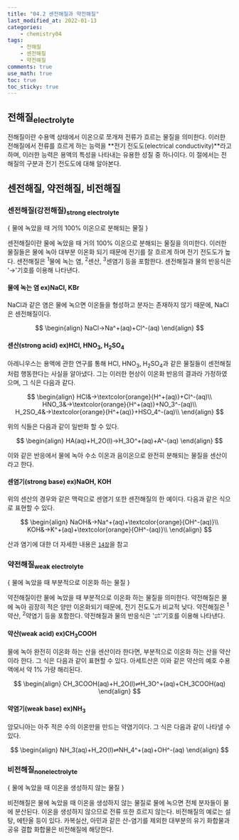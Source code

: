 ```yaml
---
title: "04.2 센전해질과 약전해질"
last_modified_at: 2022-01-13
categories:
    - chemistry04
tags:
    - 전해질
    - 센전해질
    - 약전해질
comments: true
use_math: true
toc: true
toc_sticky: true
---
```


## 전해질<sub>electrolyte</sub>

전해질이란 수용액 상태에서 이온으로 쪼개져 전류가 흐르는 물질을 의미한다. 이러한 전해질에서 전류를 흐르게 하는 능력을 **전기 전도도(electrical conductivity)**라고 하며, 이러한 능력은 용액의 특성을 나타내는 유용한 성질 중 하나이다. 이 절에서는 전해질의 구분과 전기 전도도에 대해 알아본다.

## 센전해질, 약전해질, 비전해질

### 센전해질(강전해질)<sub>strong electrolyte</sub>

<div class="notice--info">
{
    물에 녹았을 때 거의 100% 이온으로 분해되는 물질
}
</div>

센전해질이란 물에 녹았을 때 거의 100% 이온으로 분해되는 물질을 의미한다. 이러한 물질들은 물에 녹아 대부분 이온화 되기 때문에 전기를 잘 흐르게 하며 전기 전도도가 높다. 센전해질은 <sup>1</sup>물에 녹는 염, <sup>2</sup>센산, <sup>3</sup>센염기 등을 포함한다. 센전해질과 물의 반응식은 '→'기호를 이용해 나타낸다.

#### 물에 녹는 염 ex)NaCl, KBr

NaCl과 같은 염은 물에 녹으면 이온들을 형성하고 분자는 존재하지 않기 때문에, NaCl은 센전해질이다.

$$
\begin{align}
NaCl→Na^+(aq)+Cl^-(aq)
\end{align}
$$

#### 센산(strong acid) ex)HCl, HNO<sub>3</sub>, H<sub>2</sub>SO<sub>4</sub>

아레니우스는 용액에 관한 연구를 통해 HCl, HNO<sub>3</sub>, H<sub>2</sub>SO<sub>4</sub>과 같은 물질들이 센전해질처럼 행동한다는 사실을 알아냈다. 그는 이러한 현상이 이온화 반응의 결과라 가정하였으며, 그 식은 다음과 같다.

$$
\begin{align}
HCl&→\textcolor{orange}{H^+(aq)}+Cl^-(aq)\\
HNO_3&→\textcolor{orange}{H^+(aq)}+NO_3^-(aq)\\
H_2SO_4&→\textcolor{orange}{H^+(aq)}+HSO_4^-(aq)\\
\end{align}
$$

위의 식들은 다음과 같이 일반화 할 수 있다.

$$
\begin{align}
HA(aq)+H_2O(l)→H_3O^+(aq)+A^-(aq)
\end{align}
$$

이와 같은 반응에서 물에 녹아 수소 이온과 음이온으로 완전히 분해되는 물질을 센산이라고 한다.

#### 센염기(strong base) ex)NaOH, KOH

위의 센산의 경우와 같은 맥락으로 센염기 또한 센전해질의 한 예이다. 다음과 같은 식으로 표현할 수 있다.

$$
\begin{align}
NaOH&→Na^+(aq)+\textcolor{orange}{OH^-(aq)}\\
KOH&→K^+(aq)+\textcolor{orange}{OH^-(aq)}\\
\end{align}
$$

산과 염기에 대한 더 자세한 내용은 [``14장``](https://chemilk02.github.io/categories/chemistry14)을 참고

### 약전해질<sub>weak electrolyte</sub>

<div class="notice--info">
{
    물에 녹았을 때 부분적으로 이온화 하는 물질
}
</div>

약전해질이란 물에 녹았을 때 부분적으로 이온화 하는 물질을 의미한다. 약전해질은 물에 녹아 굉장히 적은 양만 이온화되기 때문에, 전기 전도도가 비교적 낮다. 약전해질은 <sup>1</sup>약산, <sup>2</sup>약염기 등을 포함한다. 약전해질과 물의 반응식은 '⇌'기호를 이용해 나타낸다.

#### 약산(weak acid) ex)CH<sub>3</sub>COOH

물에 녹아 완전히 이온화 하는 산을 센산이라 한다면, 부분적으로 이온화 하는 산을 약산이라 한다. 그 식은 다음과 같이 표현할 수 있다. 아세트산은 이와 같은 약산의 예호 수용액에서 약 1% 가량 해리된다.

$$
\begin{align}
CH_3COOH(aq)+H_2O(l)⇌H_3O^+(aq)+CH_3COOH(aq)
\end{align}
$$

#### 약염기(weak base) ex)NH<sub>3</sub>

암모니아는 아주 적은 수의 이온만을 만드는 약염기이다. 그 식은 다음과 같이 나타낼 수 있다.

$$
\begin{align}
NH_3(aq)+H_2O(l)⇌NH_4^+(aq)+OH^-(aq)
\end{align}
$$

### 비전해질<sub>nonelectrolyte</sub>

<div class="notice--info">
{
    물에 녹았을 때 이온을 생성하지 않는 물질
}
</div>

비전해질은 물에 녹았을 때 이온을 생성하지 않는 물질로 물에 녹으면 전체 분자들이 물에 분산된다. 이온을 생성하지 않으므로 전류 또한 흐르지 않는다. 비전해질의 예로는 설탕, 에탄올 등이 있다. 카복실산, 아민과 같은 산-염기를 제외한 대부분의 유기 화합물과 공유 결합 화합물은 비전해질에 해당한다.